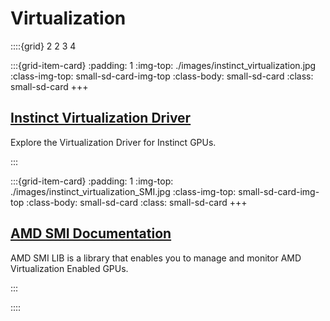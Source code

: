 # Virtualization

::::{grid} 2 2 3 4

:::{grid-item-card}
:padding: 1
:img-top: ./images/instinct_virtualization.jpg
:class-img-top: small-sd-card-img-top
:class-body: small-sd-card
:class: small-sd-card
+++
<a href="https://instinct.docs.amd.com/projects/virt-drv/en/latest/" class="card-header-link">
  <h2 class="card-header">Instinct Virtualization Driver</h2>
</a>
<p class="paragraph">Explore the Virtualization Driver for Instinct GPUs.</p>
:::

:::{grid-item-card}
:padding: 1
:img-top: ./images/instinct_virtualization_SMI.jpg
:class-img-top: small-sd-card-img-top
:class-body: small-sd-card
:class: small-sd-card
+++
<a href="https://instinct.docs.amd.com/projects/amd-smi-virt/en/latest/" class="card-header-link">
  <h2 class="card-header">AMD SMI Documentation</h2>
</a>
<p class="paragraph">AMD SMI LIB is a library that enables you to manage and monitor AMD Virtualization Enabled GPUs.</p>
:::

::::
